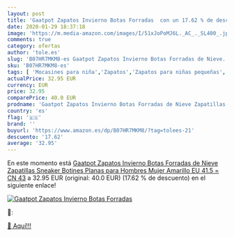 ```yaml
---
layout: post
title: 'Gaatpot Zapatos Invierno Botas Forradas  con un 17.62 % de descuento'
date: 2020-01-29 18:37:18
image: 'https://m.media-amazon.com/images/I/51xJoPoMJ6L._AC_._SL400_.jpg'
comments: true
category: ofertas
author: 'tole.es'
slug: 'B07HR7MKM8-es Gaatpot Zapatos Invierno Botas Forradas de Nieve...'
sku: 'B07HR7MKM8-es'
tags: [ 'Mocasines para niña','Zapatos','Zapatos para niñas pequeñas','Zapatos y complementos','botines','zapatos', ]
actualPrice: 32.95 EUR
currency: EUR
price: 32.95
comparePrice: 40.0 EUR
prodname: 'Gaatpot Zapatos Invierno Botas Forradas de Nieve Zapatillas Sneaker Botines Planas para Hombres Mujer Amarillo EU 41.5 = CN 43'
country: 'es'
flag: '🇪🇸'
brand: ''
buyurl: 'https://www.amazon.es/dp/B07HR7MKM8/?tag=tolees-21'
descuento: '17.62'
average: '32.95'
---
```


En este momento está [Gaatpot Zapatos Invierno Botas Forradas de Nieve Zapatillas Sneaker Botines Planas para Hombres Mujer Amarillo EU 41.5 = CN 43](https://www.amazon.es/dp/B07HR7MKM8/?tag=tolees-21) a 32.95 EUR (original: 40.0 EUR) (17.62 %  de descuento) en el siguiente enlace!

[![Gaatpot Zapatos Invierno Botas Forradas ](https://m.media-amazon.com/images/I/51xJoPoMJ6L._AC_._SL400_.jpg)](https://www.amazon.es/dp/B07HR7MKM8/?tag=tolees-21)

🔎:


[🛒 Aquí!!!](https://www.amazon.es/dp/B07HR7MKM8/?tag=tolees-21)
